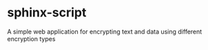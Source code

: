# sphinx-script
A simple web application for encrypting text and data using different encryption types
